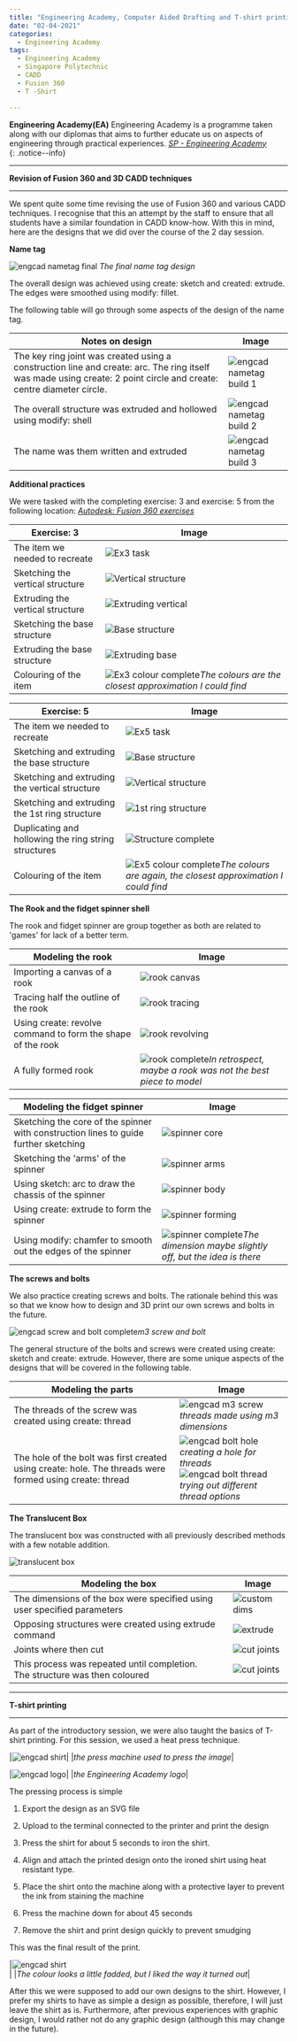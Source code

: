 ```yaml
---
title: "Engineering Academy, Computer Aided Drafting and T-shirt printing"
date: "02-04-2021"
categories:
  - Engineering Academy
tags:
  - Engineering Academy
  - Singapore Polytechnic
  - CADD
  - Fusion 360
  - T -Shirt

---
```


**Engineering Academy(EA)** Engineering Academy is a programme taken along with our diplomas that aims to further educate us on aspects of engineering through practical experiences. 
<cite><a href="https://www.sp.edu.sg/engineering-cluster/engineering-academy">SP - Engineering Academy</a></cite>  
{: .notice--info}

***

<strong>Revision of Fusion 360 and 3D CADD techniques</strong>

***

We spent quite some time revising the use of Fusion 360 and various CADD techniques. I recognise that this an attempt by the staff to ensure that all students have a similar foundation in CADD know-how. With this in mind, here are the designs that we did over the course of the 2 day session.

<strong>Name tag</strong>

![engcad nametag final](/assets/images/engcad-cadd-shirt/EA_nametag.png)
<em>The final name tag design</em>

The overall design was achieved using create: sketch and created: extrude. The edges were smoothed using modify: fillet.

The following table will go through some aspects of the design of the name tag.

| Notes on design | Image |
| ----------- | ----------- |
|The key ring joint was created using a construction line and create: arc. The ring itself was made using create: 2 point circle and create: centre diameter circle. |![engcad nametag build 1](/assets/images/engcad-cadd-shirt/EA_nametag_build1.png)|
|The overall structure was extruded and hollowed using modify: shell|![engcad nametag build 2](/assets/images/engcad-cadd-shirt/EA_nametag_build2.png)|
|The name was them written and extruded|![engcad nametag build 3](/assets/images/engcad-cadd-shirt/EA_nametag_build3.png)|

<strong>Additional practices</strong>

We were tasked with the completing exercise: 3 and exercise: 5 from the following location: <cite><a href="https://en.calameo.com/read/004987257fab6b0564037">Autodesk: Fusion 360 exercises</a></cite>  

| Exercise: 3 | Image |
| ----------- | ----------- |
| The item we needed to recreate| ![Ex3 task](/assets/images/engcad-cadd-shirt/EA_ex3-task.png)|
| Sketching the vertical structure| ![Vertical structure](/assets/images/engcad-cadd-shirt/EA_ex3-1.png)|
| Extruding the vertical structure| ![Extruding vertical](/assets/images/engcad-cadd-shirt/EA_ex3-2.png)|
| Sketching the base structure| ![Base structure](/assets/images/engcad-cadd-shirt/EA_ex3-3.png)|
| Extruding the base structure| ![Extruding base](/assets/images/engcad-cadd-shirt/EA_ex3-4.png)|
| Colouring of the item| ![Ex3 colour complete](/assets/images/engcad-cadd-shirt/EA_ex3-fin.png)<em>The colours are the closest approximation I could find</em>|

| Exercise: 5 | Image |
| ----------- | ----------- |
| The item we needed to recreate| ![Ex5 task](/assets/images/engcad-cadd-shirt/EA_ex5-task.png)|
| Sketching and extruding the base structure| ![Base structure](/assets/images/engcad-cadd-shirt/EA_ex5-1.png)|
| Sketching and extruding the vertical structure| ![Vertical structure](/assets/images/engcad-cadd-shirt/EA_ex5-2.png)|
| Sketching and extruding the 1st ring structure| ![1st ring structure](/assets/images/engcad-cadd-shirt/EA_ex5-3.png)|
| Duplicating and hollowing the ring string structures| ![Structure complete](/assets/images/engcad-cadd-shirt/EA_ex5-4.png)|
| Colouring of the item| ![Ex5 colour complete](/assets/images/engcad-cadd-shirt/EA_ex5-fin.png)<em>The colours are again, the closest approximation I could find</em>|

<strong>The Rook and the fidget spinner shell</strong>

The rook and fidget spinner are group together as both are related to 'games' for lack of a better term.

| Modeling the rook | Image |
| ----------- | ----------- |
| Importing a canvas of a rook| ![rook canvas](/assets/images/engcad-cadd-shirt/EA_rook1.png)|
| Tracing half the outline of the rook| ![rook tracing](/assets/images/engcad-cadd-shirt/EA_rook2.png)|
| Using create: revolve command to form the shape of the rook| ![rook revolving](/assets/images/engcad-cadd-shirt/EA_rook3.png)|
| A fully formed rook| ![rook complete](/assets/images/engcad-cadd-shirt/EA_rook_final.png)<em>In retrospect, maybe a rook was not the best piece to model</em>|

| Modeling the fidget spinner | Image |
| ----------- | ----------- |
| Sketching the core of the spinner with construction lines to guide further sketching| ![spinner core](/assets/images/engcad-cadd-shirt/EA_fidget1.png)|
| Sketching the 'arms' of the spinner| ![spinner arms](/assets/images/engcad-cadd-shirt/EA_fidget2.png)|
| Using sketch: arc to draw the chassis of the spinner| ![spinner body](/assets/images/engcad-cadd-shirt/EA_fidget3.png)|
| Using create: extrude to form the spinner| ![spinner forming](/assets/images/engcad-cadd-shirt/EA_fidget4.png)|
| Using modify: chamfer to smooth out the edges of the spinner| ![spinner complete](/assets/images/engcad-cadd-shirt/EA_fidget_fin.png)<em>The dimension maybe slightly off, but the idea is there</em>|

<strong>The screws and bolts</strong>

We also practice creating screws and bolts. The rationale behind this was so that we know how to design and 3D print our own screws and bolts in the future.

![engcad screw and bolt complete](/assets/images/engcad-cadd-shirt/EA_bolt_screw_complete.png)<em>m3 screw and bolt</em>

The general structure of the bolts and screws were created using create: sketch and create: extrude. However, there are some unique aspects of the designs that will be covered in the following table.

| Modeling the parts | Image |
| ----------- | ----------- |
| The threads of the screw was created using create: thread| ![engcad m3 screw](/assets/images/engcad-cadd-shirt/EA_m3.png)<em>threads made using m3 dimensions</em>|
| The hole of the bolt was first created using create: hole. The threads were formed using create: thread| ![engcad bolt hole](/assets/images/engcad-cadd-shirt/EA_bolt1.png)<em>creating a hole for threads</em> <br> ![engcad bolt thread](/assets/images/engcad-cadd-shirt/EA_bolt2.png)<em>trying out different thread options</em>|

<strong>The Translucent Box</strong>

The translucent box was constructed with all previously described methods with a few notable addition.

![translucent box](/assets/images/engcad-cadd-shirt/EA_LaserBox_fin.png)

| Modeling the box | Image |
| ----------- | ----------- |
| The dimensions of the box were specified using user specified parameters | ![custom dims](/assets/images/engcad-cadd-shirt/EA_LaserBox_dim.png)|
| Opposing structures were created using extrude command | ![extrude](/assets/images/engcad-cadd-shirt/EA_LaserBox_extrude.png)|
| Joints where then cut | ![cut joints](/assets/images/engcad-cadd-shirt/EA_LaserBox_cut.png)|
| This process was repeated until completion.<br> The structure was then coloured| ![cut joints](/assets/images/engcad-cadd-shirt/EA_LaserBox_fin2.png)|

***

<strong>T-shirt printing</strong>

***
As part of the introductory session, we were also taught the basics of T-shirt printing. For this session, we used a heat press technique.

|![engcad shirt](/assets/images/engcad-cadd-shirt/shirt-machine.jpeg)|
|<em>the press machine used to press the image</em>|

|![engcad logo](/assets/images/engcad-cadd-shirt/EA_logo.png)|
|<em>the Engineering Academy logo</em>|

The pressing process is simple

1. Export the design as an SVG file

2. Upload to the terminal connected to the printer and print the design

3. Press the shirt for about 5 seconds to iron the shirt.

4. Align and attach the printed design onto the ironed shirt using heat resistant type.

5. Place the shirt onto the machine along with a protective layer to prevent the ink from staining the machine

6. Press the machine down for about 45 seconds

7. Remove the shirt and print design quickly to prevent smudging

This was the final result of the print.

|![engcad shirt](/assets/images/engcad-cadd-shirt/Engcad-shirt.jpg)<br>|
|<em>The colour looks a little fadded, but I liked the way it turned out</em>|

After this we were supposed to add our own designs to the shirt. However, I prefer my shirts to have as simple a design as possible, therefore, I will just leave the shirt as is. Furthermore, after previous experiences with graphic design, I would rather not do any graphic design (although this may change in the future).




